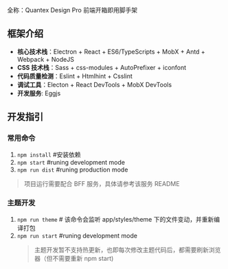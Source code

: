 全称：Quantex Design Pro 前端开箱即用脚手架

## 框架介绍

- **核心技术栈**：Electron + React + ES6/TypeScripts + MobX + Antd + Webpack + NodeJS
- **CSS 技术栈**：Sass + css-modules + AutoPrefixer + iconfont
- **代码质量检测**：Eslint + Htmlhint + Csslint
- **调试工具**：Electon + React DevTools + MobX DevTools
- **开发服务**: Eggjs

## 开发指引

### 常用命令

1. `npm install` #安装依赖
2. `npm start` #runing development mode
3. `npm run dist` #runing production mode

> 项目运行需要配合 BFF 服务，具体请参考该服务 README

### 主题开发

1. `npm run theme` # 该命令会监听 app/styles/theme 下的文件变动，并重新编译打包
2. `npm run start` #runing development mode
   > 主题开发暂不支持热更新，也即每次修改主题代码后，都需要刷新浏览器（但不需要重新 npm start)

